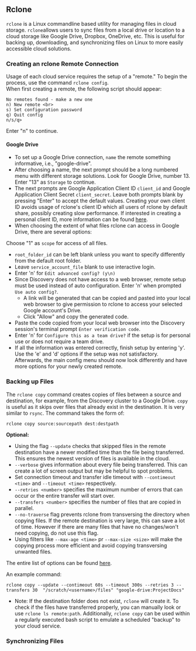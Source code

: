 
## Rclone
`rclone` is a Linux commandline based utility for managing files in cloud storage. `rclone`allows users to sync files from a local drive or location to a cloud storage like Google Drive, Dropbox, OneDrive, etc. This is useful for backing up, downloading, and synchronizing files on Linux to more easily accessible cloud solutions.

### Creating an rclone Remote Connection
Usage of each cloud service requires the setup of a "remote." To begin the process, use the command `rclone config`. <br>
When first creating a remote, the following script should appear:
```
No remotes found - make a new one 
n) New remote <br>
s) Set configuration password 
q) Quit config 
n/s/q>
```
Enter "n" to continue. <br>
#### Google Drive
* To set up a Google Drive connection, `name` the remote something informative, i.e., "google-drive". 
* After choosing a name, the next prompt should be a long numbered menu with different storage solutions. Look for Google Drive, number 13. Enter "13" as `Storage` to continue. <br>
* The next prompts are Google Application Client ID `client_id` and Google Application Client Secret `client_secret`. Leave both prompts blank by pressing "Enter" to accept the default values. Creating your own client ID avoids usage of rclone's client ID which all users of rclone by default share, possibly creating slow performance. If interested in creating a personal client ID, more information can be found [here](https://rclone.org/drive/#making-your-own-client-id).
* When choosing the extent of what files rclone can access in Google Drive, there are several options: <br>

Choose "1" as `scope` for access of all files. 
* `root_folder_id` can be left blank unless you want to specify differently from the default root folder. <br>
* Leave `service_account_file` blank to use interactive login. <br>
* Enter 'n' for `Edit advanced config? (y\n)` <br>
* Since Discovery does not have access to a web browser, remote setup must be used instead of auto configuration. Enter 'n' when prompted `Use auto config?`.<br>
  * A link will be generated that can be copied and pasted into your local web browser to give permission to rclone to access your selected Google account's Drive. <br>
  * Click "Allow" and copy the generated code. <br>
* Paste the code copied from your local web browser into the Discovery session's terminal prompt `Enter verification code`.<br>
* Enter 'n' for `Configure this as a team drive?` if the setup is for personal use or does not require a team drive. <br>
* If all the information was entered correctly, finish setup by entering 'y'. Use the 'e' and 'd' options if the setup was not satisfactory. <br>
Afterwards, the main config menu should now look differently and have more options for your newly created remote.

### Backing up Files
The `rclone copy` command creates copies of files between a source and destination, for example, from the Discovery cluster to a Google Drive. `copy` is useful as it skips over files that already exist in the destination. It is very similar to `rsync`.
The command takes the form of:
```
rclone copy source:sourcepath dest:destpath
```
**Optional:**
* Using the flag `--update` checks that skipped files in the remote destination have a newer modified time than the file being transferred. This ensures the newest version of files is available in the cloud.
* `--verbose` gives information about every file being transferred. This can create a lot of screen output but may be helpful to spot problems. 
* Set connection timeout and transfer idle timeout with `--contimeout <time>` and `--timeout <time>` respectively.
* `--retries <number>` specifies the maximum number of errors that can occur or the entire transfer will start over.
* `--transfers <number>` specifies the number of files that are copied in parallel.
* `--no-traverse` flag prevents rclone from transversing the directory when copying files. If the remote destination is very large, this can save a lot of time. However if there are many files that have no changes/won't need copying, do not use this flag.
* Using filters like `--max-age <time>` pr `--max-size <size>` will make the copying process more efficient and avoid copying transversing unwanted files. <br>

The entire list of options can be found [here](https://rclone.org/docs/).

An example command:
```
rclone copy --update --contimeout 60s --timeout 300s --retries 3 --transfers 30  "/scratch/<username>/files" "google-drive:ProjectDocs"
```
* Note: If the destination folder does not exist, `rclone` will create it.
To check if the files have transferred properly, you can manually look or use `rclone ls remote:path`.
Additionally, `rclone copy` can be used within a regularly executed bash script to emulate a scheduled "backup" to your cloud service.

### Synchronizing Files



 
